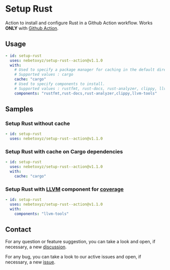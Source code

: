 # Setup Rust

Action to install and configure Rust in a Github Action workflow.
Works **ONLY** with [Github Action](https://github.com/features/actions).

## Usage

```yaml
- id: setup-rust
  uses: nebetoxyz/setup-rust--action@v1.1.0
  with:
    # Used to specify a package manager for caching in the default directory.
    # Supported values : cargo
    cache: "cargo"
    # Used to specify components to install.
    # Supported values : rustfmt, rust-docs, rust-analyzer, clippy, llvm-tools.
    components: "rustfmt,rust-docs,rust-analyzer,clippy,llvm-tools"
```

## Samples

### Setup Rust without cache

```yaml
- id: setup-rust
  uses: nebetoxyz/setup-rust--action@v1.1.0
```

### Setup Rust with cache on Cargo dependencies

```yaml
- id: setup-rust
  uses: nebetoxyz/setup-rust--action@v1.1.0
  with:
    cache: "cargo"
```

### Setup Rust with [LLVM](https://llvm.org/) component for [coverage](https://doc.rust-lang.org/beta/rustc/instrument-coverage.html)

```yaml
- id: setup-rust
  uses: nebetoxyz/setup-rust--action@v1.1.0
  with:
    components: "llvm-tools"
```

## Contact

For any question or feature suggestion, you can take a look and open, if necessary, a new [discussion](https://github.com/nebetoxyz/setup-rust--action/discussions).

For any bug, you can take a look to our active issues and open, if necessary, a new [issue](https://github.com/nebetoxyz/setup-rust--action/issues).

